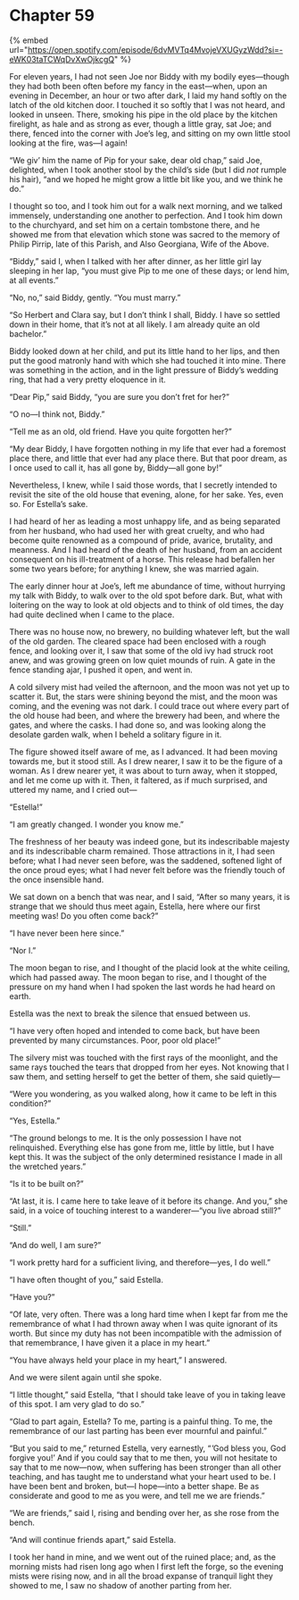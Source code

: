 # Chapter 59

{% embed url="https://open.spotify.com/episode/6dvMVTq4MvojeVXUGyzWdd?si=-eWK03taTCWqDvXwOjkcgQ" %}

For eleven years, I had not seen Joe nor Biddy with my bodily eyes⁠—though they had both been often before my fancy in the east⁠—when, upon an evening in December, an hour or two after dark, I laid my hand softly on the latch of the old kitchen door. I touched it so softly that I was not heard, and looked in unseen. There, smoking his pipe in the old place by the kitchen firelight, as hale and as strong as ever, though a little gray, sat Joe; and there, fenced into the corner with Joe’s leg, and sitting on my own little stool looking at the fire, was⁠—I again!

“We giv’ him the name of Pip for your sake, dear old chap,” said Joe, delighted, when I took another stool by the child’s side \(but I did _not_ rumple his hair\), “and we hoped he might grow a little bit like you, and we think he do.”

I thought so too, and I took him out for a walk next morning, and we talked immensely, understanding one another to perfection. And I took him down to the churchyard, and set him on a certain tombstone there, and he showed me from that elevation which stone was sacred to the memory of Philip Pirrip, late of this Parish, and Also Georgiana, Wife of the Above.

“Biddy,” said I, when I talked with her after dinner, as her little girl lay sleeping in her lap, “you must give Pip to me one of these days; or lend him, at all events.”

“No, no,” said Biddy, gently. “You must marry.”

“So Herbert and Clara say, but I don’t think I shall, Biddy. I have so settled down in their home, that it’s not at all likely. I am already quite an old bachelor.”

Biddy looked down at her child, and put its little hand to her lips, and then put the good matronly hand with which she had touched it into mine. There was something in the action, and in the light pressure of Biddy’s wedding ring, that had a very pretty eloquence in it.

“Dear Pip,” said Biddy, “you are sure you don’t fret for her?”

“O no⁠—I think not, Biddy.”

“Tell me as an old, old friend. Have you quite forgotten her?”

“My dear Biddy, I have forgotten nothing in my life that ever had a foremost place there, and little that ever had any place there. But that poor dream, as I once used to call it, has all gone by, Biddy⁠—all gone by!”

Nevertheless, I knew, while I said those words, that I secretly intended to revisit the site of the old house that evening, alone, for her sake. Yes, even so. For Estella’s sake.

I had heard of her as leading a most unhappy life, and as being separated from her husband, who had used her with great cruelty, and who had become quite renowned as a compound of pride, avarice, brutality, and meanness. And I had heard of the death of her husband, from an accident consequent on his ill-treatment of a horse. This release had befallen her some two years before; for anything I knew, she was married again.

The early dinner hour at Joe’s, left me abundance of time, without hurrying my talk with Biddy, to walk over to the old spot before dark. But, what with loitering on the way to look at old objects and to think of old times, the day had quite declined when I came to the place.

There was no house now, no brewery, no building whatever left, but the wall of the old garden. The cleared space had been enclosed with a rough fence, and looking over it, I saw that some of the old ivy had struck root anew, and was growing green on low quiet mounds of ruin. A gate in the fence standing ajar, I pushed it open, and went in.

A cold silvery mist had veiled the afternoon, and the moon was not yet up to scatter it. But, the stars were shining beyond the mist, and the moon was coming, and the evening was not dark. I could trace out where every part of the old house had been, and where the brewery had been, and where the gates, and where the casks. I had done so, and was looking along the desolate garden walk, when I beheld a solitary figure in it.

The figure showed itself aware of me, as I advanced. It had been moving towards me, but it stood still. As I drew nearer, I saw it to be the figure of a woman. As I drew nearer yet, it was about to turn away, when it stopped, and let me come up with it. Then, it faltered, as if much surprised, and uttered my name, and I cried out⁠—

“Estella!”

“I am greatly changed. I wonder you know me.”

The freshness of her beauty was indeed gone, but its indescribable majesty and its indescribable charm remained. Those attractions in it, I had seen before; what I had never seen before, was the saddened, softened light of the once proud eyes; what I had never felt before was the friendly touch of the once insensible hand.

We sat down on a bench that was near, and I said, “After so many years, it is strange that we should thus meet again, Estella, here where our first meeting was! Do you often come back?”

“I have never been here since.”

“Nor I.”

The moon began to rise, and I thought of the placid look at the white ceiling, which had passed away. The moon began to rise, and I thought of the pressure on my hand when I had spoken the last words he had heard on earth.

Estella was the next to break the silence that ensued between us.

“I have very often hoped and intended to come back, but have been prevented by many circumstances. Poor, poor old place!”

The silvery mist was touched with the first rays of the moonlight, and the same rays touched the tears that dropped from her eyes. Not knowing that I saw them, and setting herself to get the better of them, she said quietly⁠—

“Were you wondering, as you walked along, how it came to be left in this condition?”

“Yes, Estella.”

“The ground belongs to me. It is the only possession I have not relinquished. Everything else has gone from me, little by little, but I have kept this. It was the subject of the only determined resistance I made in all the wretched years.”

“Is it to be built on?”

“At last, it is. I came here to take leave of it before its change. And you,” she said, in a voice of touching interest to a wanderer⁠—“you live abroad still?”

“Still.”

“And do well, I am sure?”

“I work pretty hard for a sufficient living, and therefore⁠—yes, I do well.”

“I have often thought of you,” said Estella.

“Have you?”

“Of late, very often. There was a long hard time when I kept far from me the remembrance of what I had thrown away when I was quite ignorant of its worth. But since my duty has not been incompatible with the admission of that remembrance, I have given it a place in my heart.”

“You have always held your place in my heart,” I answered.

And we were silent again until she spoke.

“I little thought,” said Estella, “that I should take leave of you in taking leave of this spot. I am very glad to do so.”

“Glad to part again, Estella? To me, parting is a painful thing. To me, the remembrance of our last parting has been ever mournful and painful.”

“But you said to me,” returned Estella, very earnestly, “ ’God bless you, God forgive you!’ And if you could say that to me then, you will not hesitate to say that to me now⁠—now, when suffering has been stronger than all other teaching, and has taught me to understand what your heart used to be. I have been bent and broken, but⁠—I hope⁠—into a better shape. Be as considerate and good to me as you were, and tell me we are friends.”

“We are friends,” said I, rising and bending over her, as she rose from the bench.

“And will continue friends apart,” said Estella.

I took her hand in mine, and we went out of the ruined place; and, as the morning mists had risen long ago when I first left the forge, so the evening mists were rising now, and in all the broad expanse of tranquil light they showed to me, I saw no shadow of another parting from her.

